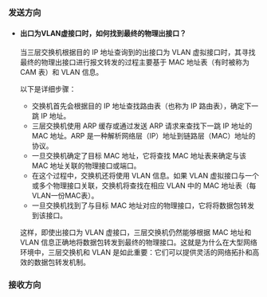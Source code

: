 
### 发送方向
- #### 出口为VLAN虚接口时，如何找到最终的物理出接口？

	当三层交换机根据目的 IP 地址查询到的出接口为 VLAN 虚拟接口时，其寻找最终的物理出接口进行报文转发的过程主要基于 MAC 地址表（有时被称为 CAM 表）和 VLAN 信息。

	以下是详细步骤：
	* 交换机首先会根据目的 IP 地址查找路由表（也称为 IP 路由表），确定下一跳 IP 地址。
	* 三层交换机使用 ARP 缓存或通过发送 ARP 请求来查找下一跳 IP 地址的 MAC 地址。ARP 是一种解析网络层（IP）地址到链路层（MAC）地址的协议。
	* 一旦交换机确定了目标 MAC 地址，它将查找 MAC 地址表来确定与该 MAC 地址关联的物理接口或端口。
	* 在这个过程中，交换机还将使用 VLAN 信息。如果 VLAN 虚拟接口与一个或多个物理接口关联，交换机将查找在相应 VLAN 中的 MAC 地址表（每VLAN一份MAC表）。
	* 一旦交换机找到了与目标 MAC 地址对应的物理接口，它将将数据包转发到该接口。 

	 这样，即使出接口为 VLAN 虚接口，三层交换机仍然能够根据 MAC 地址和 VLAN 信息正确地将数据包转发到最终的物理接口。这就是为什么在大型网络环境中，三层交换机和 VLAN 是如此重要：它们可以提供灵活的网络拓扑和高效的数据包转发机制。






### 接收方向
